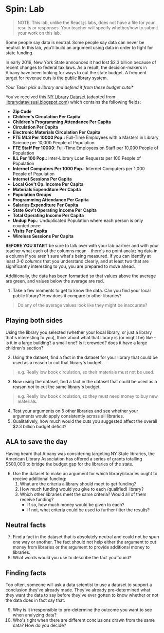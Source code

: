 # Spin: Lab

> NOTE: This lab, unlike the React.js labs, does not have a file for your results or responses. Your teacher will specify whether/how to submit your work on this lab.

Some people say data is neutral. Some people say data can never be neutral. In this lab, you'll build an argument using data in order to fight for state funding.

In early 2019, New York State announced it had lost $2.3 billion because of recent changes to federal tax laws. As a result, the decision-makers in Albany have been looking for ways to cut the state budget. A frequent target for revenue cuts is the public library system.

*Your Task: pick a library and defend it from these budget cuts!**

You've received this [NY Library Dataset](https://docs.google.com/spreadsheets/d/11cBrFw0EBQWydjKXPY3TXtgnmMyIDhzxxbpAyUs-qR8/edit?usp=sharing) (adapted from [librarydatavisual.blogspot.com](http://librarydatavisual.blogspot.com/)) which contains the following fields:
- **Zip Code**
- **Children's Circulation Per Capita**
- **Children's Programming Attendance Per Capita**
- **Circulation Per Capita**
- **Electronic Materials Circulation Per Capita**
- **FTE MLS Per 10000 Pop.**: Full-Time Employees with a Masters in Library Science per 10,000 People of Population
- **FTE Staff Per 10000**: Full-Time Employees on Staff per 10,000 People of Population
- **ILL Per 100 Pop.**: Inter-Library Loan Requests per 100 People of Population
- **Internet Computers Per 1000 Pop.**: Internet Computers per 1,000 People of Population
- **Internet Sessions Per Capita**
- **Local Gov't Op. Income Per Capita**
- **Materials Expenditure Per Capita**
- **Population Groups**
- **Programming Attendance Per Capita**
- **Salaries Expenditure Per Capita**
- **State Gov't Operating Income Per Capita**
- **Total Operating Income Per Capita**
- **Undup Pop.**: Unduplicated Population where each person is only counted once
- **Visits Per Capita**
- **Wireless Sessions Per Capita**

**BEFORE YOU START** be sure to talk over with your lab partner and with your teacher what each of the columns mean - there's no point analyzing data in a column if you aren't sure what's being measured. If you can identify at least *3-6 columns* that you understand clearly, and at least two that are significantly interesting to you, you are prepared to move ahead. 

Additionally, the data has been formatted so that values above the average are green, and values below the average are red.

1. Take a few moments to get to know the data. Can you find your local public library? How does it compare to other libraries?
> Do any of the average values look like they might be inaccurate?

## Playing both sides

Using the library you selected (whether your local library, or just a library that's interesting to you), think about what that library is (or might be) like - is it in a large building? a small one? Is it crowded? does it have a large children's section?

2. Using the dataset, find a fact in the dataset for your library that could be used as a reason to cut that library's budget.
> e.g. Really low book circulation, so their materials must not be used.
3. Now using the dataset, find a fact in the dataset that could be used as a reason _not_ to cut the same library's budget.
> e.g. Really low book circulation, so they must need money to buy new materials.
4. Test your arguments on 5 other libraries and see whether your arguments would apply consistently across all libraries.
5. Qualitatively, how much would the cuts you suggested affect the overall $2.3 billion budget deficit?

## ALA to save the day

Having heard that Albany was considering targeting NY State libraries, the American Library Association has offered a series of grants totalling $500,000 to bridge the budget gap for the libraries of the state.

6. Use the dataset to make an argument for which library/libraries ought to receive additional funding:
	1. What are the criteria a library should meet to get funding?
	2. How much funding would you give to each (qualified) library?
	3. Which other libraries meet the same criteria? Would all of them receive funding? 
		* If so, how much money would be given to each? 
		* If not, what criteria could be used to further filter the results?

## Neutral facts

7. Find a fact in the dataset that is absolutely neutral and could not be spun one way or another. The fact should not help either the argument to cut money from libraries or the argument to provide additional money to libraries.
8. What words would you use to describe the fact you found?

## Finding facts

Too often, someone will ask a data scientist to use a dataset to support a conclusion they've already made. They've already pre-determined what they want the data to say before they've ever gotten to know whether or not the data does in fact say that.

9. Why is it irresponsible to pre-determine the outcome you want to see when analyzing data?
10. Who's right when there are different conclusions drawn from the same data? How do you decide?

